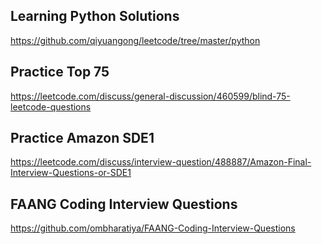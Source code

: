 ## Learning Python Solutions
https://github.com/qiyuangong/leetcode/tree/master/python

## Practice Top 75
https://leetcode.com/discuss/general-discussion/460599/blind-75-leetcode-questions

## Practice Amazon SDE1
https://leetcode.com/discuss/interview-question/488887/Amazon-Final-Interview-Questions-or-SDE1

## FAANG Coding Interview Questions
https://github.com/ombharatiya/FAANG-Coding-Interview-Questions